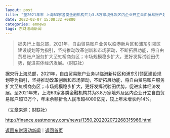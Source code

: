 ```yaml
---
layout: post
title: "至2021年末 上海63家各类金融机构共为3.8万家境外及区内企业开立自由贸易账户超13万个"
date: 2022-02-07 15:08:32 +0800
categories: emnews
tags: 东财滚动新闻
---
```

> 据央行上海总部，2021年，自由贸易账户业务以临港新片区和浦东引领区建设规划等为指引，坚持推动改革创新和市场驱动，不断拓展功能，将自由贸易账户服务扩大至虹桥商务区；市场规模稳步扩大，更好发挥试验田优势，促进实体经济发展。（财联社）

<p>据央行上海总部，2021年，自由贸易账户业务以临港新片区和浦东引领区建设规划等为指引，坚持推动改革创新和市场驱动，不断拓展功能，将自由贸易账户服务扩大至虹桥商务区；市场规模稳步扩大，更好发挥试验田优势，促进实体经济发展。至2021年末，上海63家各类金融机构共为3.8万家境外及区内企业开立自由贸易账户超13万个，年末余额折合人民币超4000亿元，较上年末增长约14%。</p><p class="em_media">（文章来源：财联社）</p>

<http://finance.eastmoney.com/news/1350,202202072268315966.html>

[返回东财滚动新闻](//finews.withounder.com/emnews/)｜[返回首页](//finews.withounder.com/)